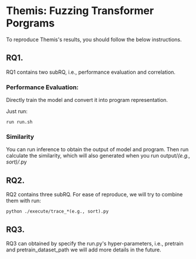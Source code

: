 # Themis: Fuzzing Transformer Porgrams

To reproduce Themis's results, you should follow the below instructions.

## RQ1.
RQ1 contains two subRQ, i.e., performance evaluation and correlation.

### Performance Evaluation:
Directly train the model and convert it into program representation.

Just run: 
```
run run.sh
```

### Similarity
You can run inference to obtain the output of model and program. Then run calculate the similarity, which will also generated when you run output/*(e.g., sort)/*.py

## RQ2.
RQ2 contains three subRQ. For ease of reproduce, we will try to combine them with run:
```
python ./execute/trace_*(e.g., sort).py
```

## RQ3.
RQ3 can obtained by specify the run.py's hyper-parameters, i.e., pretrain and pretrain_dataset_path
we will add more details in the future.
